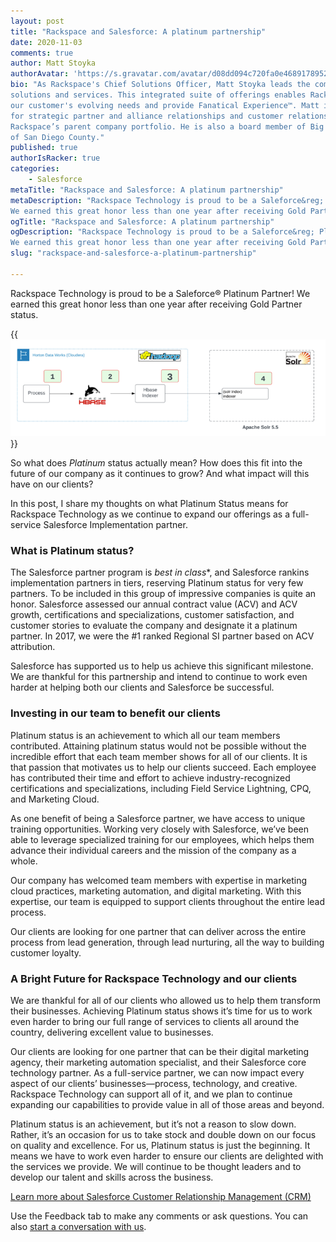 ```yaml
---
layout: post
title: "Rackspace and Salesforce: A platinum partnership"
date: 2020-11-03
comments: true
author: Matt Stoyka
authorAvatar: 'https://s.gravatar.com/avatar/d08dd094c720fa0e4689178952959231'
bio: "As Rackspace's Chief Solutions Officer, Matt Stoyka leads the company's portfolio of
solutions and services. This integrated suite of offerings enables Rackspace to adapt to
our customer's evolving needs and provide Fanatical Experience™. Matt is also responsible
for strategic partner and alliance relationships and customer relationships across
Rackspace’s parent company portfolio. He is also a board member of Big Brothers Big Sisters
of San Diego County."
published: true
authorIsRacker: true
categories:
    - Salesforce
metaTitle: "Rackspace and Salesforce: A platinum partnership"
metaDescription: "Rackspace Technology is proud to be a Saleforce&reg; Platinum Partner!
We earned this great honor less than one year after receiving Gold Partner status."
ogTitle: "Rackspace and Salesforce: A platinum partnership"
ogDescription: "Rackspace Technology is proud to be a Saleforce&reg; Platinum Partner!
We earned this great honor less than one year after receiving Gold Partner status."
slug: "rackspace-and-salesforce-a-platinum-partnership"

---
```


Rackspace Technology is proud to be a Saleforce&reg; Platinum Partner! We earned this great
honor less than one year after receiving Gold Partner status.

<!--more-->

{{<img src="Picture1.png" title="" alt="">}}

So what does *Platinum* status actually mean? How does this fit into the future of our
company as it continues to grow? And what impact will this have on our clients?

In this post, I share my thoughts on what Platinum Status means for Rackspace Technology
as we continue to expand our offerings as a full-service Salesforce Implementation partner.

### What is Platinum status?

The Salesforce partner program is *best in class**, and Salesforce rankins implementation
partners in tiers, reserving Platinum status for very few partners. To be included in this
group of impressive companies is quite an honor. Salesforce assessed our annual contract
value (ACV) and ACV growth, certifications and specializations, customer satisfaction, and
customer stories to evaluate the company and designate it a platinum partner. In 2017, we
were the #1 ranked Regional SI partner based on ACV attribution.

Salesforce has supported us to help us achieve this significant milestone. We are thankful
for this partnership and intend to continue to work even harder at helping both our clients
and Salesforce be successful.

### Investing in our team to benefit our clients

Platinum status is an achievement to which all our team members contributed. Attaining
platinum status would not be possible without the incredible effort that each team member
shows for all of our clients. It is that passion that motivates us to help our clients
succeed. Each employee has contributed their time and effort to achieve industry-recognized
certifications and specializations, including Field Service Lightning, CPQ, and Marketing
Cloud.

As one benefit of being a Salesforce partner, we have access to unique training opportunities.
Working very closely with Salesforce, we’ve been able to leverage specialized training for
our employees, which helps them advance their individual careers and the mission of the
company as a whole.

Our company has welcomed team members with expertise in marketing cloud practices,
marketing automation, and digital marketing. With this expertise, our team is equipped to
support clients throughout the entire lead process.

Our clients are looking for one partner that can deliver across the entire process from
lead generation, through lead nurturing, all the way to building customer loyalty.

### A Bright Future for Rackspace Technology and our clients

We are thankful for all of our clients who allowed us to help them transform their
businesses. Achieving Platinum status shows it’s time for us to work even harder to bring
our full range of services to clients all around the country, delivering excellent value
to businesses.

Our clients are looking for one partner that can be their digital marketing agency, their
marketing automation specialist, and their Salesforce core technology partner. As a
full-service partner, we can now impact every aspect of our clients’ businesses&mdash;process,
technology, and creative. Rackspace Technology can support all of it, and we plan to continue
expanding our capabilities to provide value in all of those areas and beyond.

Platinum status is an achievement, but it’s not a reason to slow down. Rather, it’s an
occasion for us to take stock and double down on our focus on quality and excellence.
For us, Platinum status is just the beginning. It means we have to work even harder to
ensure our clients are delighted with the services we provide. We will continue to be
thought leaders and to develop our talent and skills across the business.

<a class="cta blue" id="cta" href="https://www.rackspace.com/salesforce">Learn more about Salesforce Customer Relationship Management (CRM)</a>

Use the Feedback tab to make any comments or ask questions. You can also [start a conversation with us](https://www.rackspace.com/contact).
